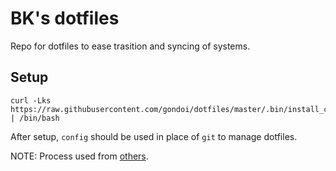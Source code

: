 # BK's dotfiles

Repo for dotfiles to ease trasition and syncing of systems.

## Setup

```
curl -Lks https://raw.githubusercontent.com/gondoi/dotfiles/master/.bin/install_config.sh | /bin/bash
```

After setup, `config` should be used in place of `git` to manage dotfiles.

NOTE: Process used from [others](https://www.atlassian.com/git/tutorials/dotfiles).
